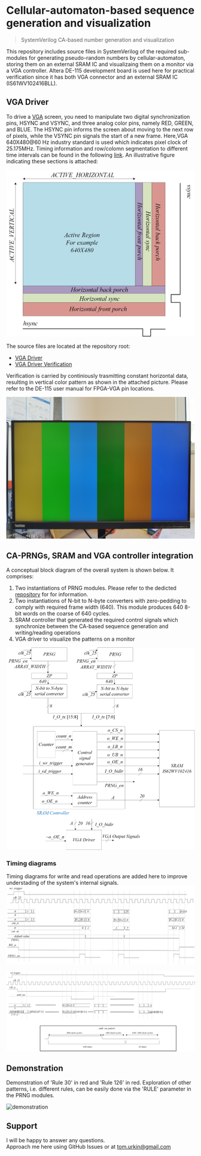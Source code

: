 # Cellular-automaton-based sequence generation and visualization 

> SystemVerilog CA-based number generation and visualization    

This repository includes source files in SystemVerilog of the required sub-modules for generating pseudo-random numbers by cellular-automaton, storing them on an external SRAM IC and visualizaing them on a monitor via a VGA controller. Altera DE-115 development board is used here for practical verification since it has both VGA connector and an external SRAM IC (IS61WV102416BLL).

## VGA Driver
To drive a [VGA](https://en.wikipedia.org/wiki/Video_Graphics_Array) screen, you need to manipulate two digital synchronization pins, HSYNC and VSYNC, and three analog color pins, namely RED, GREEN, and BLUE. The HSYNC pin informs the screen about moving to the next row of pixels, while the VSYNC pin signals the start of a new frame.
Here,VGA 640X480@60 Hz industry standard is used which indicates pixel clock of 25.175MHz. Timing information and row/colomn segmentation to different time intervals can be found in the following [link](http://tinyvga.com/vga-timing). An illustrative figure indicating these sections is attached:

![VGA](./docs/VGA.jpg) 

The source files are located at the repository root:
- [VGA Driver](./VGA_Driver.sv)
- [VGA Driver Verification](./High_arch_VGA_verification.sv)

Verification is carried by continiously trasmitting constant horizontal data, resulting in vertical color pattern as shown in the attached picture. Please refer to the DE-115 user manual for FPGA-VGA pin locations. 

![VGA Verification](./docs/VGA_Verification.jpg) 

## CA-PRNGs, SRAM and VGA controller integration
A conceptual block diagram of the overall system is shown below. It comprises:
1. Two instantiations of PRNG modules. Please refer to the dedicted [repository](https://github.com/tom-urkin/PRNG) for for information.
2. Two instantiations of N-bit to N-byte converters with zero-pedding to comply with required frame width (640). This module produces 640 8-bit words on the coarse of 640 cycles.
3. SRAM controller that generated the required control signals which synchronize between the CA-based sequence generation and writing/reading operations
4. VGA driver to visualize the patterns on a monitor

![Block_diagram](./docs/Block_Diagram.jpg) 
 
### Timing diagrams
Timing diagrams for write and read operations are added here to improve understading of the system's internal signals.
![write](./docs/Timing_wr.jpg) 

![read](./docs/Timing_rd.jpg) 

## Demonstration
Demonstration of 'Rule 30' in red and 'Rule 126' in red. Exploration of other patterns, i.e. different rules, can be easily done via the 'RULE' parameter in the PRNG modules.

![demonstration](./docs/vid.gif) 

## Support

I will be happy to answer any questions.  
Approach me here using GitHub Issues or at tom.urkin@gmail.com